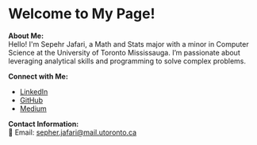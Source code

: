 # Welcome to My Page!

**About Me:**  
Hello! I'm Sepehr Jafari, a Math and Stats major with a minor in Computer Science at the University of Toronto Mississauga. I’m passionate about leveraging analytical skills and programming to solve complex problems.

**Connect with Me:**
- [LinkedIn](https://www.linkedin.com/in/sepehr-jafari-fesharaki/)
- [GitHub](https://github.com/Aeripsen)
- [Medium](https://medium.com/@aeripsen)

**Contact Information:**  
📧 Email: [sepher.jafari@mail.utoronto.ca](mailto:sepher.jafari@mail.utoronto.ca)
